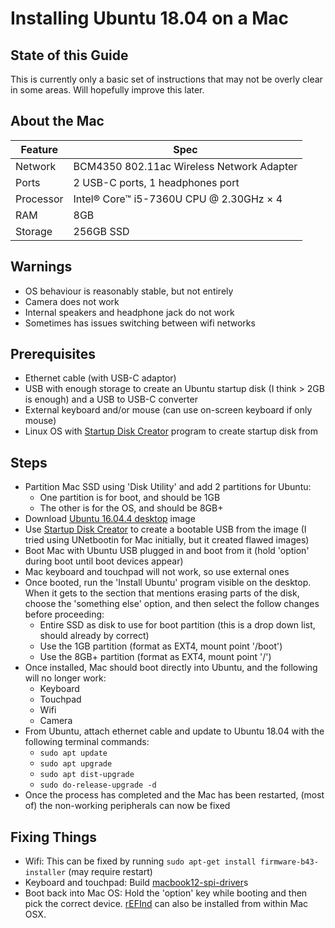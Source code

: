 # Installing Ubuntu 18.04 on a Mac

## State of this Guide

This is currently only a basic set of instructions that may not be overly clear in some areas. Will hopefully improve this later.

## About the Mac

| Feature   | Spec                                      |
|-----------|-------------------------------------------|
| Network   | BCM4350 802.11ac Wireless Network Adapter |
| Ports     | 2 USB-C ports, 1 headphones port          |
| Processor | Intel® Core™ i5-7360U CPU @ 2.30GHz × 4   |
| RAM       | 8GB                                       |
| Storage   | 256GB SSD                                 |

## Warnings

- OS behaviour is reasonably stable, but not entirely
- Camera does not work
- Internal speakers and headphone jack do not work
- Sometimes has issues switching between wifi networks

## Prerequisites

- Ethernet cable (with USB-C adaptor)
- USB with enough storage to create an Ubuntu startup disk (I think > 2GB is enough) and a USB to USB-C converter
- External keyboard and/or mouse (can use on-screen keyboard if only mouse)
- Linux OS with [Startup Disk Creator][] program to create startup disk from

## Steps

- Partition Mac SSD using 'Disk Utility' and add 2 partitions for Ubuntu:
  - One partition is for boot, and should be 1GB
  - The other is for the OS, and should be 8GB+
- Download [Ubuntu 16.04.4 desktop][] image
- Use [Startup Disk Creator][] to create a bootable USB from the image (I tried using UNetbootin for Mac initially, but it created flawed images)
- Boot Mac with Ubuntu USB plugged in and boot from it (hold 'option' during boot until boot devices appear)
- Mac keyboard and touchpad will not work, so use external ones
- Once booted, run the 'Install Ubuntu' program visible on the desktop. When it gets to the section that mentions erasing parts of the disk, choose the 'something else' option, and then select the follow changes before proceeding:
  - Entire SSD as disk to use for boot partition (this is a drop down list, should already by correct)
  - Use the 1GB partition (format as EXT4, mount point '/boot')
  - Use the 8GB+ partition (format as EXT4, mount point '/')
- Once installed, Mac should boot directly into Ubuntu, and the following will no longer work:
  - Keyboard
  - Touchpad
  - Wifi
  - Camera
- From Ubuntu, attach ethernet cable and update to Ubuntu 18.04 with the following terminal commands:
  - `sudo apt update`
  - `sudo apt upgrade`
  - `sudo apt dist-upgrade`
  - `sudo do-release-upgrade -d`
- Once the process has completed and the Mac has been restarted, (most of) the non-working peripherals can now be fixed

## Fixing Things

- Wifi: This can be fixed by running `sudo apt-get install firmware-b43-installer` (may require restart)
- Keyboard and touchpad: Build [macbook12-spi-driver][]s
- Boot back into Mac OS: Hold the 'option' key while booting and then pick the correct device. [rEFInd][] can also be installed from within Mac OSX.


[Boot-Repair]:            https://help.ubuntu.com/community/Boot-Repair
[macbook12-spi-driver]:   https://github.com/roadrunner2/macbook12-spi-driveri
[rEFInd]:                 http://www.rodsbooks.com/refind/
[Startup Disk Creator]:   https://en.wikipedia.org/wiki/Startup_Disk_Creator
[Ubuntu 16.04.4 desktop]: http://releases.ubuntu.com/16.04/ubuntu-16.04.4-desktop-amd64.iso
